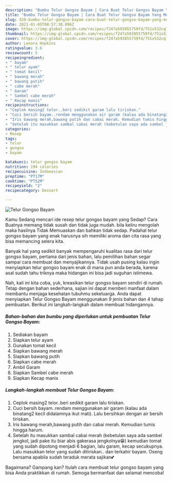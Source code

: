 ```yaml
---
description: "Bumbu Telur Gongso Bayam | Cara Buat Telur Gongso Bayam Yang Menggugah Selera"
title: "Bumbu Telur Gongso Bayam | Cara Buat Telur Gongso Bayam Yang Menggugah Selera"
slug: 429-bumbu-telur-gongso-bayam-cara-buat-telur-gongso-bayam-yang-menggugah-selera
date: 2021-01-05T08:57:30.096Z
image: https://img-global.cpcdn.com/recipes/f247a593855759fd/751x532cq70/telur-gongso-bayam-foto-resep-utama.jpg
thumbnail: https://img-global.cpcdn.com/recipes/f247a593855759fd/751x532cq70/telur-gongso-bayam-foto-resep-utama.jpg
cover: https://img-global.cpcdn.com/recipes/f247a593855759fd/751x532cq70/telur-gongso-bayam-foto-resep-utama.jpg
author: Lenora Hopkins
ratingvalue: 3.6
reviewcount: 5
recipeingredient:
- " bayam"
- " telur ayam"
- " tomat kecil"
- " bawang merah"
- " bawang putih"
- " cabe merah"
- " Garam"
- " Sambel cabe merah"
- " Kecap manis"
recipeinstructions:
- "Ceplok masing2 telor..beri sedikit garam lalu tiriskan."
- "Cuci bersih bayam..rendam menggunakan air garam (kalau ada binatang2 kecil didalamnya ikut mati). Lalu bersihkan dengan air bersih tiriskan."
- "Iris bawang merah,bawang putih dan cabai merah. Kemudian tumis hingga harum."
- "Setelah itu masukkan sambal cabai merah (kebetulan saya ada sambel jengkol, jadi pake itu biar abis gakerasa jengkolnya😁) kemudian tomat yang sudah dipotong menjadi 6 bagian, lalu garam, kecap secukupnya. Lalu masukkan telor yang sudah ditiriskan.. dan terkahir bayam. Oseng bersama apabila sudah teraduk merata sajikan💕"
categories:
- Resep
tags:
- telur
- gongso
- bayam

katakunci: telur gongso bayam 
nutrition: 194 calories
recipecuisine: Indonesian
preptime: "PT17M"
cooktime: "PT52M"
recipeyield: "2"
recipecategory: Dessert

---
```



![Telur Gongso Bayam](https://img-global.cpcdn.com/recipes/f247a593855759fd/751x532cq70/telur-gongso-bayam-foto-resep-utama.jpg)

Kamu Sedang mencari ide resep telur gongso bayam yang Sedap? Cara Buatnya memang tidak susah dan tidak juga mudah. bila keliru mengolah maka hasilnya Tidak Memuaskan dan bahkan tidak sedap. Padahal telur gongso bayam yang enak harusnya sih memiliki aroma dan cita rasa yang bisa memancing selera kita.



Banyak hal yang sedikit banyak mempengaruhi kualitas rasa dari telur gongso bayam, pertama dari jenis bahan, lalu pemilihan bahan segar sampai cara membuat dan menyajikannya. Tidak usah pusing kalau ingin menyiapkan telur gongso bayam enak di mana pun anda berada, karena asal sudah tahu triknya maka hidangan ini bisa jadi suguhan istimewa.


Nah, kali ini kita coba, yuk, kreasikan telur gongso bayam sendiri di rumah. Tetap dengan bahan sederhana, sajian ini dapat memberi manfaat dalam membantu menjaga kesehatan tubuhmu sekeluarga. Anda dapat menyiapkan Telur Gongso Bayam menggunakan 9 jenis bahan dan 4 tahap pembuatan. Berikut ini langkah-langkah dalam membuat hidangannya.

<!--inarticleads1-->

##### Bahan-bahan dan bumbu yang diperlukan untuk pembuatan Telur Gongso Bayam:

1. Sediakan  bayam
1. Siapkan  telur ayam
1. Gunakan  tomat kecil
1. Siapkan  bawang merah
1. Siapkan  bawang putih
1. Siapkan  cabe merah
1. Ambil  Garam
1. Siapkan  Sambel cabe merah
1. Siapkan  Kecap manis




<!--inarticleads2-->

##### Langkah-langkah membuat Telur Gongso Bayam:

1. Ceplok masing2 telor..beri sedikit garam lalu tiriskan.
1. Cuci bersih bayam..rendam menggunakan air garam (kalau ada binatang2 kecil didalamnya ikut mati). Lalu bersihkan dengan air bersih tiriskan.
1. Iris bawang merah,bawang putih dan cabai merah. Kemudian tumis hingga harum.
1. Setelah itu masukkan sambal cabai merah (kebetulan saya ada sambel jengkol, jadi pake itu biar abis gakerasa jengkolnya😁) kemudian tomat yang sudah dipotong menjadi 6 bagian, lalu garam, kecap secukupnya. Lalu masukkan telor yang sudah ditiriskan.. dan terkahir bayam. Oseng bersama apabila sudah teraduk merata sajikan💕




Bagaimana? Gampang kan? Itulah cara membuat telur gongso bayam yang bisa Anda praktikkan di rumah. Semoga bermanfaat dan selamat mencoba!
